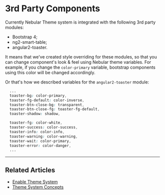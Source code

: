 # 3rd Party Components

Currently Nebular Theme system is integrated with the following 3rd party modules:

- Bootstrap 4;
- ng2-smart-table;
- angular2-toaster.

It means that we've created style overriding for these modules, so that you can change component's look & feel using Nebular theme variables.
For example, if you change the `color-primary` variable, bootstrap components using this color will be changed accordingly.


Or that's how we described variables for the `angular2-toaster` module:

```scss
  ...
  toaster-bg: color-primary,
  toaster-fg-default: color-inverse,
  toaster-btn-close-bg: transparent,
  toaster-btn-close-fg: toaster-fg-default,
  toaster-shadow: shadow,

  toaster-fg: color-white,
  toaster-success: color-success,
  toaster-info: color-info,
  toaster-warning: color-warning,
  toaster-wait: color-primary,
  toaster-error: color-danger,
  ...

```
 <hr>
 
## Related Articles

- [Enable Theme System](docs/guides/enable-theme-system)
- [Theme System Concepts](docs/guides/theme-system)
